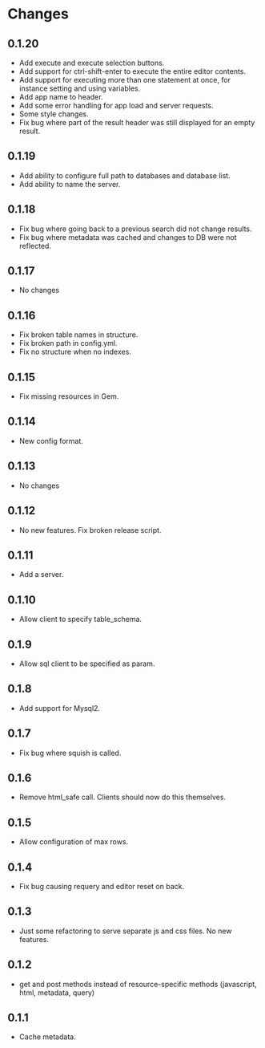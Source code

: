 # Changes

## 0.1.20

- Add execute and execute selection buttons.
- Add support for ctrl-shift-enter to execute the entire editor contents.
- Add support for executing more than one statement at once, for instance setting and using variables.
- Add app name to header.
- Add some error handling for app load and server requests.
- Some style changes.
- Fix bug where part of the result header was still displayed for an empty result.

## 0.1.19

- Add ability to configure full path to databases and database list.
- Add ability to name the server.

## 0.1.18

- Fix bug where going back to a previous search did not change results.
- Fix bug where metadata was cached and changes to DB were not reflected.

## 0.1.17

- No changes

## 0.1.16

- Fix broken table names in structure.
- Fix broken path in config.yml.
- Fix no structure when no indexes.

## 0.1.15

- Fix missing resources in Gem.

## 0.1.14

- New config format.

## 0.1.13

- No changes

## 0.1.12

- No new features. Fix broken release script.

## 0.1.11

- Add a server.

## 0.1.10

- Allow client to specify table_schema.

## 0.1.9

- Allow sql client to be specified as param.

## 0.1.8

- Add support for Mysql2.

## 0.1.7

- Fix bug where squish is called.

## 0.1.6

- Remove html_safe call. Clients should now do this themselves.

## 0.1.5

- Allow configuration of max rows.

## 0.1.4

- Fix bug causing requery and editor reset on back.

## 0.1.3

- Just some refactoring to serve separate js and css files. No new features.

## 0.1.2

- get and post methods instead of resource-specific methods (javascript, html, metadata, query)

## 0.1.1

- Cache metadata.
